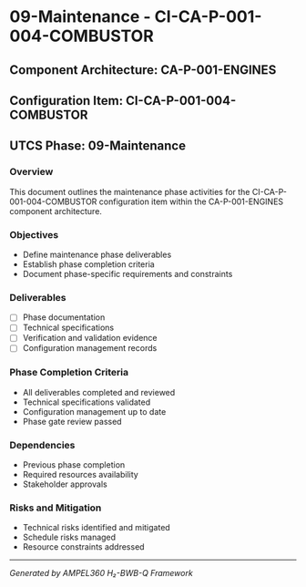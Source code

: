 # 09-Maintenance - CI-CA-P-001-004-COMBUSTOR

## Component Architecture: CA-P-001-ENGINES
## Configuration Item: CI-CA-P-001-004-COMBUSTOR
## UTCS Phase: 09-Maintenance

### Overview
This document outlines the maintenance phase activities for the CI-CA-P-001-004-COMBUSTOR configuration item within the CA-P-001-ENGINES component architecture.

### Objectives
- Define maintenance phase deliverables
- Establish phase completion criteria
- Document phase-specific requirements and constraints

### Deliverables
- [ ] Phase documentation
- [ ] Technical specifications
- [ ] Verification and validation evidence
- [ ] Configuration management records

### Phase Completion Criteria
- All deliverables completed and reviewed
- Technical specifications validated
- Configuration management up to date
- Phase gate review passed

### Dependencies
- Previous phase completion
- Required resources availability
- Stakeholder approvals

### Risks and Mitigation
- Technical risks identified and mitigated
- Schedule risks managed
- Resource constraints addressed

---
*Generated by AMPEL360 H₂-BWB-Q Framework*
